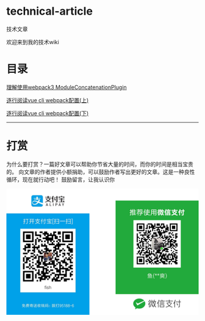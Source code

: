# technical-article
技术文章

欢迎来到我的技术wiki

# 目录

[理解使用webpack3 ModuleConcatenationPlugin](https://github.com/getElement/technical-article/wiki/%E7%90%86%E8%A7%A3%E4%BD%BF%E7%94%A8webpack3-ModuleConcatenationPlugin)

[逐行阅读vue cli webpack配置(上)](https://github.com/getElement/technical-article/wiki/%E9%80%90%E8%A1%8C%E9%98%85%E8%AF%BBvue-cli-webpack%E9%85%8D%E7%BD%AE(%E4%B8%8A))

[逐行阅读vue cli webpack配置(下)](https://github.com/getElement/technical-article/wiki/%E9%80%90%E8%A1%8C%E9%98%85%E8%AF%BBvue-cli-webpack%E9%85%8D%E7%BD%AE(%E4%B8%8B))
***

# 打赏
为什么要打赏？一篇好文章可以帮助你节省大量的时间，而你的时间是相当宝贵的。 向文章的作者提供小额捐助，可以鼓励作者写出更好的文章。这是一种良性循环，现在就行动吧！ 鼓励留言，让我认识你

![支付](https://github.com/getElement/technical-article/blob/master/alipay%26wechart.jpg)
